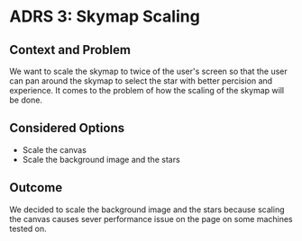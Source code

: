 # ADRS 3: Skymap Scaling

## Context and Problem

We want to scale the skymap to twice of the user's screen so that the user can pan around the skymap to select the star with better percision and experience. It comes to the problem of how the scaling of the skymap will be done.

## Considered Options

- Scale the canvas
- Scale the background image and the stars

## Outcome

We decided to scale the background image and the stars because scaling the canvas causes sever performance issue on the page on some machines tested on.
